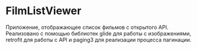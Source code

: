 # FilmListViewer
Приложение, отображающее список фильмов с открытого API. 
Реализовано с помощью библиотек glide для работы с изображениями, retrofit для работы с API и paging3 для реализации процесса пагинации.
